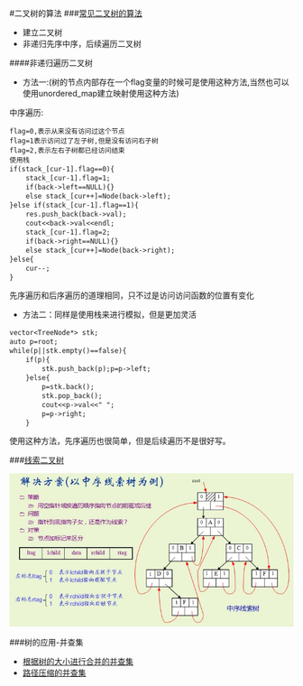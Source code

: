 #二叉树的算法
###[常见二叉树的算法](bitree.cpp)

* 建立二叉树
* 非递归先序中序，后续遍历二叉树


####非递归遍历二叉树
- 方法一:(树的节点内部存在一个flag变量的时候可是使用这种方法,当然也可以使用unordered_map建立映射使用这种方法)

中序遍历:
```
flag=0,表示从来没有访问过这个节点
flag=1表示访问过了左子树,但是没有访问右子树
flag=2,表示左右子树都已经访问结束
使用栈
if(stack_[cur-1].flag==0){
    stack_[cur-1].flag=1;
    if(back->left==NULL){}
    else stack_[cur++]=Node(back->left);
}else if(stack_[cur-1].flag==1){
    res.push_back(back->val);
    cout<<back->val<<endl;
    stack_[cur-1].flag=2;
    if(back->right==NULL){}
    else stack_[cur++]=Node(back->right);
}else{
    cur--;
}
```

先序遍历和后序遍历的道理相同，只不过是访问访问函数的位置有变化

- 方法二：同样是使用栈来进行模拟，但是更加灵活

```
vector<TreeNode*> stk;
auto p=root;
while(p||stk.empty()==false){
    if(p){
        stk.push_back(p);p=p->left;
    }else{
        p=stk.back();
        stk.pop_back();
        cout<<p->val<<" ";
        p=p->right;
    }

```
使用这种方法，先序遍历也很简单，但是后续遍历不是很好写。

###[线索二叉树](threadbitree.cpp)

![例子](threadtree.PNG)

###树的应用-并查集

- [根据树的大小进行合并的并查集](quick_union_with_size.cpp)
- [路径压缩的并查集](quick_union_compress.cpp)

